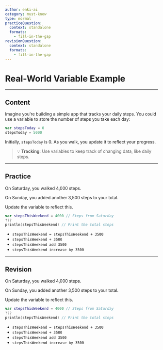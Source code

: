 ```yaml
---
author: enki-ai
category: must-know
type: normal
practiceQuestion:
  context: standalone
  formats:
    - fill-in-the-gap
revisionQuestion:
  context: standalone
  formats:
    - fill-in-the-gap
---
```


# Real-World Variable Example

---
## Content

Imagine you're building a simple app that tracks your daily steps. You could use a variable to store the number of steps you take each day:

```kotlin
var stepsToday = 0
stepsToday = 5000
```

Initially, `stepsToday` is 0. As you walk, you update it to reflect your progress.

> 💡 **Tracking**: Use variables to keep track of changing data, like daily steps.


---
## Practice

On Saturday, you walked 4,000 steps.

On Sunday, you added another 3,500 steps to your total.

Update the variable to reflect this.

```kotlin
var stepsThisWeekend = 4000 // Steps from Saturday
???
println(stepsThisWeekend) // Print the total steps
```

- `stepsThisWeekend = stepsThisWeekend + 3500`
- `stepsThisWeekend + 3500`
- `stepsThisWeekend add 3500`
- `stepsThisWeekend increase by 3500`


---
## Revision

On Saturday, you walked 4,000 steps.

On Sunday, you added another 3,500 steps to your total.

Update the variable to reflect this.

```kotlin
var stepsThisWeekend = 4000 // Steps from Saturday
???
println(stepsThisWeekend) // Print the total steps
```

- `stepsThisWeekend = stepsThisWeekend + 3500`
- `stepsThisWeekend + 3500`
- `stepsThisWeekend add 3500`
- `stepsThisWeekend increase by 3500`


